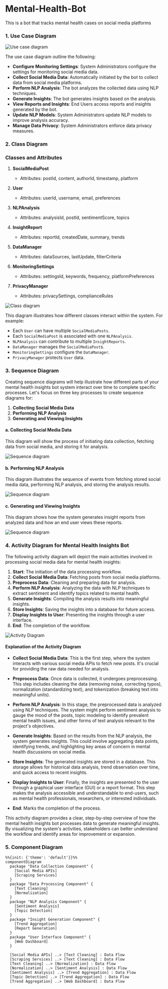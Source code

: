 # Mental-Health-Bot
This is a bot that tracks mental health cases on social media platforms



### 1. Use Case Diagram

![Use case diagram](https://github.com/mbuthi/Mental-Health-Bot/blob/main/UML-sys%20design/use-case-diagram-mental-health-bot.png)


The use case diagram outline the following:
- **Configure Monitoring Settings**: System Administrators configure the settings for monitoring social media data.
- **Collect Social Media Data**: Automatically initiated by the bot to collect data from social media platforms.
- **Perform NLP Analysis**: The bot analyzes the collected data using NLP techniques.
- **Generate Insights**: The bot generates insights based on the analysis.
- **View Reports and Insights**: End Users access reports and insights generated by the bot.
- **Update NLP Models**: System Administrators update NLP models to improve analysis accuracy.
- **Manage Data Privacy**: System Administrators enforce data privacy measures.

### 2. Class Diagram

### Classes and Attributes

1. **SocialMediaPost**
   - Attributes: postId, content, authorId, timestamp, platform

2. **User**
   - Attributes: userId, username, email, preferences

3. **NLPAnalysis**
   - Attributes: analysisId, postId, sentimentScore, topics

4. **InsightReport**
   - Attributes: reportId, createdDate, summary, trends

5. **DataManager**
   - Attributes: dataSources, lastUpdate, filterCriteria

6. **MonitoringSettings**
   - Attributes: settingsId, keywords, frequency, platformPreferences

7. **PrivacyManager**
   - Attributes: privacySettings, complianceRules

![Class diagram](https://github.com/mbuthi/Mental-Health-Bot/blob/main/UML-sys%20design/class-diagram-mental-health-bot.png)


This diagram illustrates how different classes interact within the system. For example:
- Each `User` can have multiple `SocialMediaPosts`.
- Each `SocialMediaPost` is associated with one `NLPAnalysis`.
- `NLPAnalysis` can contribute to multiple `InsightReports`.
- `DataManager` manages the `SocialMediaPost`s.
- `MonitoringSettings` configure the `DataManager`.
- `PrivacyManager` protects `User` data.

### 3. Sequence Diagram

Creating sequence diagrams will help illustrate how different parts of your mental health insights bot system interact over time to complete specific processes. Let's focus on three key processes to create sequence diagrams for:

1. **Collecting Social Media Data**
2. **Performing NLP Analysis**
3. **Generating and Viewing Insights**

#### a. Collecting Social Media Data

This diagram will show the process of initiating data collection, fetching data from social media, and storing it for analysis.

![Sequence diagram](https://github.com/mbuthi/Mental-Health-Bot/blob/main/UML-sys%20design/Collecting%20Social%20Media%20Data-sequence-diagram.png)
#### b. Performing NLP Analysis

This diagram illustrates the sequence of events from fetching stored social media data, performing NLP analysis, and storing the analysis results.

![Sequence diagram](https://github.com/mbuthi/Mental-Health-Bot/blob/main/UML-sys%20design/Generating%20and%20Viewing%20Insights-sequence-diagram.png)
#### c. Generating and Viewing Insights

This diagram shows how the system generates insight reports from analyzed data and how an end user views these reports.

![Sequence diagram](https://github.com/mbuthi/Mental-Health-Bot/blob/main/UML-sys%20design/Performing%20NLP%20Analysis-sequence%20diagram.png)

### 4. Activity Diagram for Mental Health Insights Bot

The following activity diagram will depict the main activities involved in processing social media data for mental health insights:

1. **Start**: The initiation of the data processing workflow.
2. **Collect Social Media Data**: Fetching posts from social media platforms.
3. **Preprocess Data**: Cleaning and preparing data for analysis.
4. **Perform NLP Analysis**: Analyzing the data with NLP techniques to extract sentiment and identify topics related to mental health.
5. **Generate Insights**: Compiling the analysis results into meaningful insights.
6. **Store Insights**: Saving the insights into a database for future access.
7. **Display Insights to User**: Presenting the insights through a user interface.
8. **End**: The completion of the workflow.

![Activity Diagram](https://github.com/mbuthi/Mental-Health-Bot/blob/main/UML-sys%20design/activity-diagram.png)
#### Explanation of the Activity Diagram

- **Collect Social Media Data**: This is the first step, where the system interacts with various social media APIs to fetch new posts. It's crucial for providing the raw data needed for analysis.

- **Preprocess Data**: Once data is collected, it undergoes preprocessing. This step includes cleaning the data (removing noise, correcting typos), normalization (standardizing text), and tokenization (breaking text into meaningful units).

- **Perform NLP Analysis**: In this stage, the preprocessed data is analyzed using NLP techniques. The system might perform sentiment analysis to gauge the mood of the posts, topic modeling to identify prevalent mental health issues, and other forms of text analysis relevant to the project's objectives.

- **Generate Insights**: Based on the results from the NLP analysis, the system generates insights. This could involve aggregating data points, identifying trends, and highlighting key areas of concern in mental health discussions on social media.

- **Store Insights**: The generated insights are stored in a database. This storage allows for historical data analysis, trend observation over time, and quick access to recent insights.

- **Display Insights to User**: Finally, the insights are presented to the user through a graphical user interface (GUI) or a report format. This step makes the analysis accessible and understandable to end-users, such as mental health professionals, researchers, or interested individuals.

- **End**: Marks the completion of the process.

This activity diagram provides a clear, step-by-step overview of how the mental health insights bot processes data to generate meaningful insights. By visualizing the system's activities, stakeholders can better understand the workflow and identify areas for improvement or expansion.
### 5. Component Diagram

```mermaid
%%{init: {'theme': 'default'}}%%
componentDiagram
  package "Data Collection Component" {
    [Social Media APIs]
    [Scraping Services]
  }
  package "Data Processing Component" {
    [Text Cleaning]
    [Normalization]
  }
  package "NLP Analysis Component" {
    [Sentiment Analysis]
    [Topic Detection]
  }
  package "Insight Generation Component" {
    [Trend Aggregation]
    [Report Generation]
  }
  package "User Interface Component" {
    [Web Dashboard]
  }

  [Social Media APIs] ..> [Text Cleaning] : Data Flow
  [Scraping Services] ..> [Text Cleaning] : Data Flow
  [Text Cleaning] ..> [Normalization] : Data Flow
  [Normalization] ..> [Sentiment Analysis] : Data Flow
  [Sentiment Analysis] ..> [Trend Aggregation] : Data Flow
  [Topic Detection] ..> [Trend Aggregation] : Data Flow
  [Trend Aggregation] ..> [Web Dashboard] : Data Flow
```
